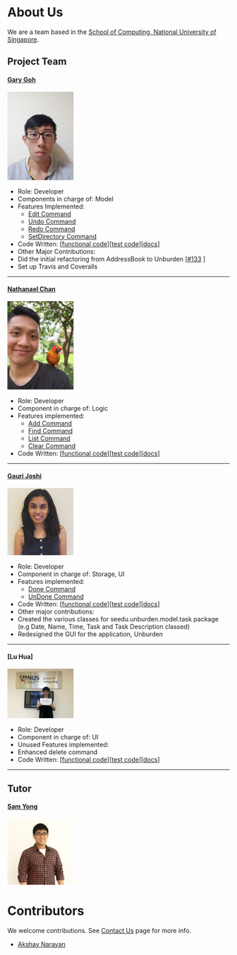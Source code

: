 

# About Us

We are a team based in the [School of Computing, National University of Singapore](http://www.comp.nus.edu.sg).

## Project Team

#### [Gary Goh](https://github.com/garygjy)
<img src="images/Gary_Goh.jpg" width="150"><br>

* Role: Developer <br>
* Components in charge of: Model <br>
* Features Implemented:
  * [Edit Command](https://github.com/CS2103AUG2016-T09-C4/main/blob/master/docs/UserGuide.md#4-edit-command)
  * [Undo Command](https://github.com/CS2103AUG2016-T09-C4/main/blob/master/docs/UserGuide.md#10-undo-command)
  * [Redo Command](https://github.com/CS2103AUG2016-T09-C4/main/blob/master/docs/UserGuide.md#11-redo-command)
  * [SetDirectory Command]()
* Code Written: [[functional code](https://github.com/CS2103AUG2016-T09-C4/main/blob/master/collated/main/A0139714B.md)][[test code](https://github.com/CS2103AUG2016-T09-C4/main/blob/master/collated/test/A0139714B.md)][[docs](https://github.com/CS2103AUG2016-T09-C4/main/blob/master/collated/docs/A0139714B.md)]
* Other Major Contributions:
 * Did the initial refactoring from AddressBook to Unburden [[#133](https://github.com/se-edu/addressbook-level4/pull/152) ]
 * Set up Travis and Coveralls

-----

#### [Nathanael Chan](https://github.com/nat1994)
<img src="images/Nathanael.jpeg" width="150"><br>

* Role: Developer <br>
* Component in charge of: Logic
* Features implemented: 
  * [Add Command](https://github.com/CS2103AUG2016-T09-C4/main/blob/master/docs/UserGuide.md#2-add-command-add)
  * [Find Command](https://github.com/CS2103AUG2016-T09-C4/main/blob/master/docs/UserGuide.md#8-find-command)
  * [List Command](https://github.com/CS2103AUG2016-T09-C4/main/blob/master/docs/UserGuide.md#7-list-command)
  * [Clear Command](https://github.com/CS2103AUG2016-T09-C4/main/blob/master/docs/UserGuide.md#9-clear-command)
* Code Written: [[functional code](https://github.com/CS2103AUG2016-T09-C4/main/blob/master/collated/main/A0139678J.md)][[test code](https://github.com/CS2103AUG2016-T09-C4/main/blob/master/collated/test/A0139678J.md)][[docs](https://github.com/CS2103AUG2016-T09-C4/main/blob/master/collated/docs/A0139678J.md)]
 
-----

#### [Gauri Joshi](https://github.com/gaurzzz)
<img src="images/Gauri_Joshi.PNG" width="150"><br>
 
* Role: Developer <br>
* Component in charge of: Storage, UI
* Features implemented: 
  * [Done Command](https://github.com/CS2103AUG2016-T09-C4/main/blob/master/docs/UserGuide.md#5-done-command)
  * [UnDone Command](https://github.com/CS2103AUG2016-T09-C4/main/blob/master/docs/UserGuide.md#6-undone-command)
* Code Written: [[functional code](https://github.com/CS2103AUG2016-T09-C4/main/blob/master/collated/main/A0143095H.md)][[test code](https://github.com/CS2103AUG2016-T09-C4/main/blob/master/collated/test/A0143095H.md)][[docs](https://github.com/CS2103AUG2016-T09-C4/main/blob/master/collated/docs/A0143095H.md)]
* Other major contributions: 
 * Created the various classes for seedu.unburden.model.task package (e.g Date, Name, Time, Task and Task Description classed)
 * Redesigned the GUI for the application, Unburden
-----

#### [Lu Hua]
<img src="images/LuHua.jpeg" width="150"><br>
 
* Role: Developer <br>
* Component in charge of: UI
* Unused Features implemented:
 * Enhanced delete command
* Code Written: [[functional code](https://github.com/CS2103AUG2016-T09-C4/main/blob/master/collated/main/A0147986H.md)][[test code](https://github.com/CS2103AUG2016-T09-C4/main/blob/master/collated/test/A0147986H.md)][[docs](https://github.com/CS2103AUG2016-T09-C4/main/blob/master/collated/docs/A0147986H.md)]
 
-----


## Tutor

#### [Sam Yong](https://github.com/se-edu/addressbook-level4/pulls?q=is%3Apr+author%3Amauris)
<img src="images/Sam-Yong-Tutor.png" width="150"> <br>

# Contributors

We welcome contributions. See [Contact Us](ContactUs.md) page for more info.

* [Akshay Narayan](https://github.com/se-edu/addressbook-level4/pulls?q=is%3Apr+author%3Aokkhoy)

